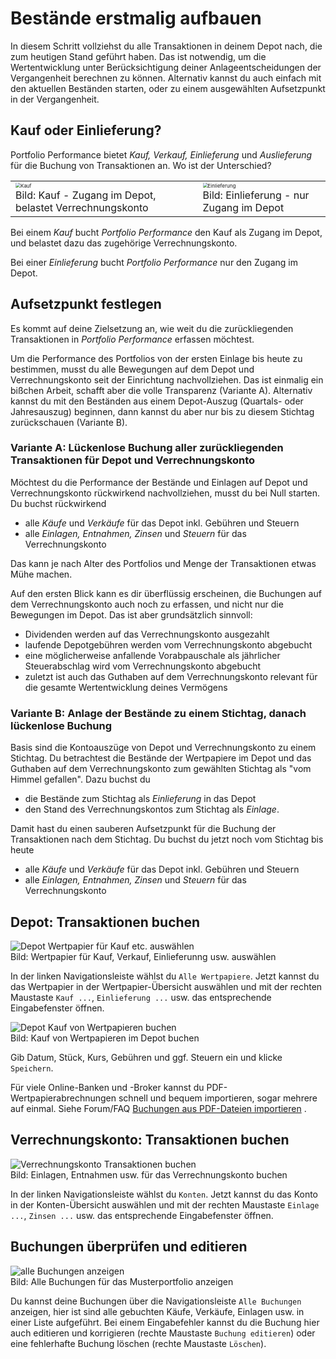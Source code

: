 # Bestände erstmalig aufbauen

In diesem Schritt vollziehst du alle Transaktionen in deinem Depot nach, die zum heutigen Stand geführt haben. Das ist notwendig, um die Wertentwicklung unter Berücksichtigung deiner Anlageentscheidungen der Vergangenheit berechnen zu können. Alternativ kannst du auch einfach mit den aktuellen Beständen starten, oder zu einem ausgewählten Aufsetzpunkt in der Vergangenheit.

## Kauf oder Einlieferung?

Portfolio Performance bietet *Kauf, Verkauf, Einlieferung* und *Auslieferung* für die Buchung von Transaktionen an. Wo ist der Unterschied? 

<table> 
<tr>
<td>
<img src="../images/assets/kauf.png" alt="Kauf" style="zoom:50%;" />
<figcaption>Bild: Kauf - Zugang im Depot, belastet Verrechnungskonto</figcaption>
</td>
<td>
<img src="../images/assets/einlieferung.png" alt="Einlieferung" style="zoom:50%;" />
<figcaption>Bild: Einlieferung - nur Zugang im Depot</figcaption>
</td>
</tr> 
</table>

Bei einem *Kauf* bucht *Portfolio Performance* den Kauf als Zugang im Depot, und belastet dazu das zugehörige Verrechnungskonto. 

Bei einer *Einlieferung* bucht *Portfolio Performance* nur den Zugang im Depot.

## Aufsetzpunkt festlegen

Es kommt auf deine Zielsetzung an, wie weit du die zurückliegenden Transaktionen in *Portfolio Performance* erfassen möchtest. 

Um die Performance des Portfolios von der ersten Einlage bis heute zu bestimmen, musst du alle Bewegungen auf dem Depot und Verrechnungskonto seit der Einrichtung nachvollziehen. Das ist einmalig ein bißchen Arbeit, schafft aber die volle Transparenz (Variante A). Alternativ kannst du mit den Beständen aus einem Depot-Auszug (Quartals- oder Jahresauszug) beginnen, dann kannst du aber nur bis zu diesem Stichtag zurückschauen (Variante B).

### Variante A: Lückenlose Buchung aller zurückliegenden Transaktionen für Depot und Verrechnungskonto

Möchtest du die Performance der Bestände und Einlagen auf Depot und Verrechnungskonto rückwirkend nachvollziehen, musst du bei Null starten. Du buchst rückwirkend

- alle *Käufe* und *Verkäufe* für das Depot inkl. Gebühren und Steuern 
- alle *Einlagen, Entnahmen, Zinsen* und *Steuern* für das Verrechnungskonto 

Das kann je nach Alter des Portfolios und Menge der Transaktionen etwas Mühe machen. 

Auf den ersten Blick kann es dir überflüssig erscheinen, die Buchungen auf dem Verrechnungskonto auch noch zu erfassen, und nicht nur die Bewegungen im Depot. Das ist aber grundsätzlich sinnvoll:

- Dividenden werden auf das Verrechnungskonto ausgezahlt
- laufende Depotgebühren werden vom Verrechnungskonto abgebucht
- eine möglicherweise anfallende Vorabpauschale als jährlicher Steuerabschlag wird vom Verrechnungskonto abgebucht
- zuletzt ist auch das Guthaben auf dem Verrechnungskonto relevant für die gesamte Wertentwicklung deines Vermögens

### Variante B: Anlage der Bestände zu einem Stichtag, danach lückenlose Buchung  

Basis sind die Kontoauszüge von Depot und Verrechnungskonto zu einem Stichtag. Du betrachtest die Bestände der Wertpapiere im Depot und das Guthaben auf dem Verrechnungskonto zum gewählten Stichtag als "vom Himmel gefallen". Dazu buchst du 

- die Bestände zum Stichtag als *Einlieferung* in das Depot 
- den Stand des Verrechnungskontos zum Stichtag als *Einlage*.

Damit hast du einen sauberen Aufsetzpunkt für die Buchung der Transaktionen nach dem Stichtag. Du buchst du jetzt noch vom Stichtag bis heute

- alle *Käufe* und *Verkäufe* für das Depot inkl. Gebühren und Steuern 
- alle *Einlagen, Entnahmen, Zinsen* und *Steuern* für das Verrechnungskonto 

## Depot: Transaktionen buchen

<img src="../images/assets/kaeufe-usw-buchen.png" alt="Depot Wertpapier für Kauf etc. auswählen" />
<figcaption>Bild: Wertpapier für Kauf, Verkauf, Einlieferunng usw. auswählen</figcaption>

In der linken Navigationsleiste wählst du `Alle Wertpapiere`. Jetzt kannst du das Wertpapier in der Wertpapier-Übersicht auswählen und mit der rechten Maustaste `Kauf ...`, `Einlieferung ...` usw. das entsprechende Eingabefenster öffnen. 

<img src="../images/assets/kauf-buchen.png" alt="Depot Kauf von Wertpapieren buchen" />
<figcaption>Bild: Kauf von Wertpapieren im Depot buchen</figcaption>

Gib  Datum, Stück, Kurs, Gebühren und ggf. Steuern ein und klicke `Speichern`. 

Für viele Online-Banken und -Broker kannst du PDF-Wertpapierabrechnungen schnell und bequem importieren, sogar mehrere auf einmal. Siehe Forum/FAQ [Buchungen aus PDF-Dateien importieren](https://forum.portfolio-performance.info/t/buchungen-aus-pdf-dateien-importieren/38) .

## Verrechnungskonto: Transaktionen buchen

<img src="../images/assets/einlage-usw-buchen.png" alt="Verrechnungskonto Transaktionen buchen" />
<figcaption>Bild: Einlagen, Entnahmen usw. für das Verrechnungskonto buchen</figcaption>

In der linken Navigationsleiste wählst du `Konten`. Jetzt kannst du das Konto in der Konten-Übersicht auswählen und mit der rechten Maustaste `Einlage ...`, `Zinsen ...` usw. das entsprechende Eingabefenster öffnen. 

## Buchungen überprüfen und editieren

<img src="../images/assets/alle-buchungen.PNG" alt="alle Buchungen anzeigen" />
<figcaption>Bild: Alle Buchungen für das Musterportfolio anzeigen</figcaption>


Du kannst deine Buchungen über die Navigationsleiste `Alle Buchungen` anzeigen, hier ist sind alle gebuchten Käufe, Verkäufe, Einlagen usw. in einer Liste aufgeführt. Bei einem Eingabefehler kannst du die Buchung hier auch editieren und korrigieren (rechte Maustaste `Buchung editieren`) oder eine fehlerhafte Buchung löschen (rechte Maustaste `Löschen`). 
